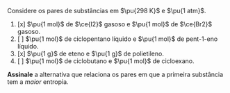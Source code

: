 Considere os pares de substâncias em $\pu{298 K}$ e $\pu{1 atm}$.

1. [x] $\pu{1 mol}$ de $\ce{I2}$ gasoso e $\pu{1 mol}$ de $\ce{Br2}$ gasoso.
2. [ ] $\pu{1 mol}$ de ciclopentano líquido e $\pu{1 mol}$ de pent-1-eno líquido.
3. [x] $\pu{1 g}$ de eteno e $\pu{1 g}$ de polietileno.
4. [ ] $\pu{1 mol}$ de ciclobutano e $\pu{1 mol}$ de cicloexano.

**Assinale** a alternativa que relaciona os pares em que a primeira substância tem a *maior* entropia.

